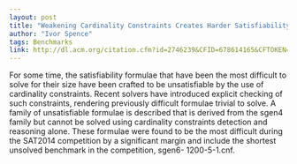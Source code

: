 ```yaml
---
layout: post
title: "Weakening Cardinality Constraints Creates Harder Satisfiability Benchmarks"
author: "Ivor Spence"
tags: Benchmarks
link: http://dl.acm.org/citation.cfm?id=2746239&CFID=678614165&CFTOKEN=45672400
---
```


For some time, the satisfiability formulae that have been the most difficult to solve for their size have been crafted to be unsatisfiable by the use of cardinality constraints. Recent solvers have introduced explicit checking of such constraints, rendering previously difficult formulae trivial to solve. A family of unsatisfiable formulae is described that is derived from the sgen4 family but cannot be solved using cardinality constraints detection and reasoning alone. These formulae were found to be the most difficult during the SAT2014 competition by a significant margin and include the shortest unsolved benchmark in the competition, sgen6- 1200-5-1.cnf.

